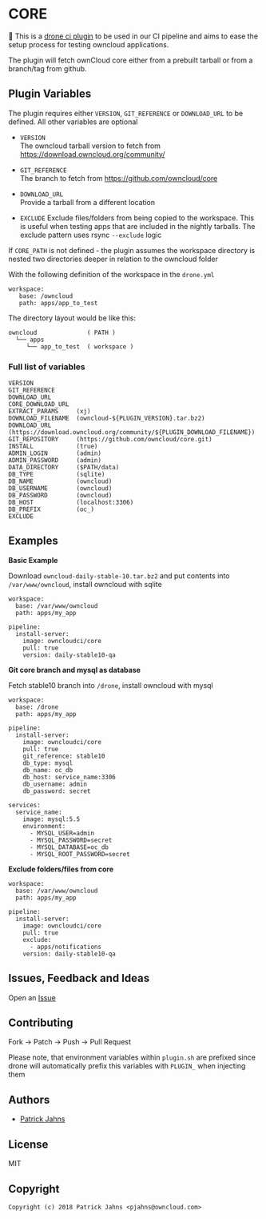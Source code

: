 # CORE

:wrench: This is a [drone ci plugin](https://github.com/drone) to be used in our CI pipeline and aims to ease the setup process for testing owncloud applications.

The plugin will fetch ownCloud core either from a prebuilt tarball or from a branch/tag from github. 

## Plugin Variables

The plugin requires either `VERSION`, `GIT_REFERENCE` or `DOWNLOAD_URL` to be defined. All other variables are optional

- `VERSION`  
The owncloud tarball version to fetch from https://download.owncloud.org/community/

- `GIT_REFERENCE`  
The branch to fetch from https://github.com/owncloud/core

- `DOWNLOAD_URL`  
Provide a tarball from a different location

- `EXCLUDE`
Exclude files/folders from being copied to the workspace. This is useful when testing apps that are included in the nightly tarballs. The exclude pattern uses rsync `--exclude` logic


If `CORE_PATH` is not defined - the plugin assumes the workspace directory is nested two directories deeper in relation to the owncloud folder

With the following definition of the workspace in the `drone.yml`
```
workspace:
   base: /owncloud
   path: apps/app_to_test
```

The directory layout would be like this:
```
owncloud              ( PATH )
  └── apps  
     └── app_to_test  ( workspace )
```


### Full list of variables

```
VERSION
GIT_REFERENCE
DOWNLOAD_URL
CORE_DOWNLOAD_URL
EXTRACT_PARAMS     (xj)
DOWNLOAD_FILENAME  (owncloud-${PLUGIN_VERSION}.tar.bz2)
DOWNLOAD_URL       (https://download.owncloud.org/community/${PLUGIN_DOWNLOAD_FILENAME})
GIT_REPOSITORY     (https://github.com/owncloud/core.git)
INSTALL            (true)
ADMIN_LOGIN        (admin)
ADMIN_PASSWORD     (admin)
DATA_DIRECTORY     ($PATH/data)
DB_TYPE            (sqlite)
DB_NAME            (owncloud)
DB_USERNAME        (owncloud)
DB_PASSWORD        (owncloud)
DB_HOST            (localhost:3306)
DB_PREFIX          (oc_)
EXCLUDE            
```
## Examples

**Basic Example**  

Download `owncloud-daily-stable-10.tar.bz2` and put contents into `/var/www/owncloud`, install owncloud with sqlite
```
workspace:
  base: /var/www/owncloud
  path: apps/my_app

pipeline:
  install-server:
    image: owncloudci/core
    pull: true
    version: daily-stable10-qa
```

**Git core branch and mysql as database**  

Fetch stable10 branch into `/drone`, install owncloud with mysql

```
workspace:
  base: /drone
  path: apps/my_app

pipeline:
  install-server:
    image: owncloudci/core
    pull: true
    git_reference: stable10
    db_type: mysql
    db_name: oc_db
    db_host: service_name:3306
    db_username: admin
    db_password: secret

services:
  service_name:
    image: mysql:5.5
    environment:
      - MYSQL_USER=admin
      - MYSQL_PASSWORD=secret
      - MYSQL_DATABASE=oc_db
      - MYSQL_ROOT_PASSWORD=secret
```

**Exclude folders/files from core**

```
workspace:
  base: /var/www/owncloud
  path: apps/my_app

pipeline:
  install-server:
    image: owncloudci/core
    pull: true
    exclude:
      - apps/notifications
    version: daily-stable10-qa
```

## Issues, Feedback and Ideas

Open an [Issue](https://github.com/owncloud-ci/php/issues)


## Contributing

Fork -> Patch -> Push -> Pull Request


Please note, that environment variables within `plugin.sh` are prefixed since drone will automatically prefix this variables with `PLUGIN_` when injecting them 

## Authors

* [Patrick Jahns](https://github.com/patrickjahns)


## License

MIT


## Copyright

```
Copyright (c) 2018 Patrick Jahns <pjahns@owncloud.com>
```
